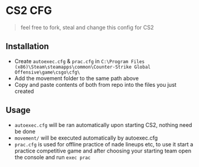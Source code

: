 # CS2 CFG 
> feel free to fork, steal and change this config for CS2
## Installation
- Create `autoexec.cfg` & `prac.cfg` in `C:\Program Files (x86)\Steam\steamapps\common\Counter-Strike Global Offensive\game\csgo\cfg\`
- Add the movement folder to the same path above 
- Copy and paste contents of both from repo into the files you just created

## Usage
- `autoexec.cfg` will be ran automatically upon starting CS2, nothing need be done
- `movement/` will be executed automatically by autoexec.cfg
- `prac.cfg` is used for offline practice of nade lineups etc, to use it start a practice competitive game and after choosing your starting team open the console and run `exec prac` 
